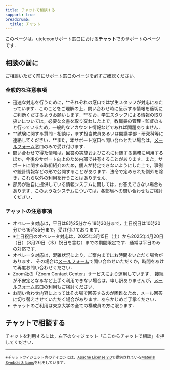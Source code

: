 ```yaml
---
title: チャットで相談する
support: true
breadcrumb:
  title: チャット
---
```


このページは，uteleconサポート窓口における**チャット**でのサポートのページです．

## 相談の前に

ご相談いただく前に[サポート窓口のページ](./)を必ずご確認ください．

### 全般的な注意事項

- 迅速な対応を行うために，**それぞれの窓口では学生スタッフが対応にあたっています．このことをご理解の上，問い合わせ時に呈示する情報を適切にご判断くださるようお願いします．**なお，学生スタッフによる情報の取り扱いについては，必要な文書を取り交わした上で，教職員の管理・監督のもと行っているため，一般的なアカウント情報などであれば問題ありません．
- **試験に関する質問・相談は，まず担当教員あるいは開講学部・研究科等に連絡してください．**また，本サポート窓口へ問い合わせたい場合は，[メールフォーム](./email-form)窓口のみで受け付けます．
- 問い合わせで得た情報は，回答の実施およびこれに付随する業務に利用するほか，今後のサポート向上のため内部で共有することがあります．また，サポートに関する取組紹介のため，個人が特定できないようにした上で，事例や統計情報などの形で公開することがあります．法令で定められた例外を除き，これら以外の利用を行うことはありません．
- 部局が独自に提供している情報システムに関しては，お答えできない場合もあります．このようなシステムについては，各部局への問い合わせもご検討ください．

### チャットの注意事項

- オペレータ対応は，平日は8時25分から18時30分まで，土日祝日は10時20分から16時35分まで，受け付けております．
- ※土日祝日のオペレータ対応は，2025年3月15日（土）から2025年4月20日（日）（3月20日（木）祝日を含む）までの期間限定です．通常は平日のみの対応です．
- オペレータ対応は，混雑状況により，ご案内までにお時間をいただく場合があります．
  その場合は[メールフォーム](./email-form)で問い合わせいただくか，時間をあけて再度お問い合わせください．
- Zoom社の「Zoom Contact Center」サービスにより運用しています．
  接続が不安定となるなど上手く利用できない場合は，申し訳ありませんが，[メールフォーム](/support/email-form)窓口の利用もご検討ください．
- お問い合わせ内容によってはその場で回答するのが困難なため，メール回答に切り替えさせていただく場合があります．あらかじめご了承ください．
- チャットのご利用は東京大学の全ての構成員の方に限ります．

## チャットで相談する

チャットを利用するには，右下のウィジェット「ここからチャットで相談」を押してください．

---

<small>※チャットウィジェット内のアイコンには，<a href="https://www.apache.org/licenses/LICENSE-2.0">Apache License 2.0</a>で提供されている<a href="https://fonts.google.com/icons">Material Symbols & Icons</a>を利用しています．</small>
